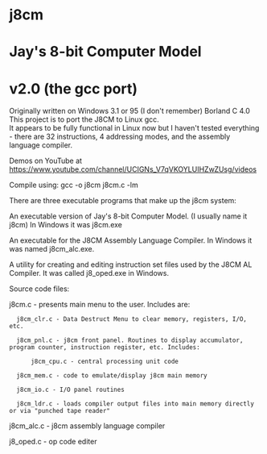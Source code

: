 # j8cm
# Jay's 8-bit Computer Model
# v2.0 (the gcc port)

Originally written on Windows 3.1 or 95 (I don't remember) Borland C 4.0
This project is to port the J8CM to Linux gcc.  
It appears to be fully functional in Linux now but I haven't tested everything - there are 32 instructions, 4 addressing modes, and the assembly language compiler.

Demos on YouTube at https://www.youtube.com/channel/UCIGNs_V7qVKOYLUIHZwZUsg/videos

Compile using:  gcc -o j8cm j8cm.c -lm

There are three executable programs that make up the j8cm system:

An executable version of Jay's 8-bit Computer Model. (I usually name it j8cm)  In Windows it was j8cm.exe

An executable for the J8CM Assembly Language Compiler.  In Windows it was named j8cm_alc.exe.

A utility for creating and editing instruction set files used by the J8CM AL Compiler.  It was called j8_oped.exe in Windows.

Source code files:

  j8cm.c - presents main menu to the user. Includes are:
  
      j8cm_clr.c - Data Destruct Menu to clear memory, registers, I/O, etc.
      
      j8cm_pnl.c - j8cm front panel. Routines to display accumulator, program counter, instruction register, etc. Includes:
      
          j8cm_cpu.c - central processing unit code
          
      j8cm_mem.c - code to emulate/display j8cm main memory
      
      j8cm_io.c - I/O panel routines
      
      j8cm_ldr.c - loads compiler output files into main memory directly or via "punched tape reader"
    
  j8cm_alc.c - j8cm assembly language compiler
   
  j8_oped.c - op code editer
